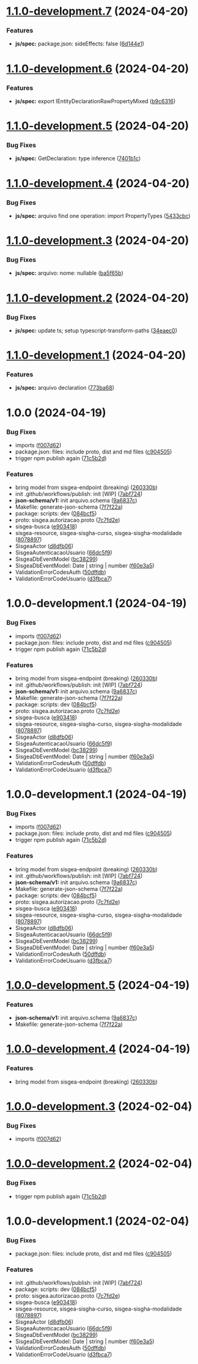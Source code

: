 # [1.1.0-development.7](https://github.com/sisgha/sisgea-spec/compare/v1.1.0-development.6...v1.1.0-development.7) (2024-04-20)


### Features

* **js/spec:** package.json: sideEffects: false ([6d144e1](https://github.com/sisgha/sisgea-spec/commit/6d144e1be1d05f7cf74eb519e745f38809ed3d3e))

# [1.1.0-development.6](https://github.com/sisgha/sisgea-spec/compare/v1.1.0-development.5...v1.1.0-development.6) (2024-04-20)


### Features

* **js/spec:** export IEntityDeclarationRawPropertyMixed ([b9c6316](https://github.com/sisgha/sisgea-spec/commit/b9c6316d1b8c30876a64da16e78f2f9772318573))

# [1.1.0-development.5](https://github.com/sisgha/sisgea-spec/compare/v1.1.0-development.4...v1.1.0-development.5) (2024-04-20)


### Bug Fixes

* **js/spec:** GetDeclaration: type inference ([7401b1c](https://github.com/sisgha/sisgea-spec/commit/7401b1c403335e3f4647e98af389066c07253801))

# [1.1.0-development.4](https://github.com/sisgha/sisgea-spec/compare/v1.1.0-development.3...v1.1.0-development.4) (2024-04-20)


### Bug Fixes

* **js/spec:** arquivo find one operation:  import PropertyTypes ([5433cbc](https://github.com/sisgha/sisgea-spec/commit/5433cbc6b010738a31b171797456d23db7e73442))

# [1.1.0-development.3](https://github.com/sisgha/sisgea-spec/compare/v1.1.0-development.2...v1.1.0-development.3) (2024-04-20)


### Bug Fixes

* **js/spec:** arquivo: nome: nullable ([ba5f65b](https://github.com/sisgha/sisgea-spec/commit/ba5f65b44eeb02fab055050807eb5b5c34e11337))

# [1.1.0-development.2](https://github.com/sisgha/sisgea-spec/compare/v1.1.0-development.1...v1.1.0-development.2) (2024-04-20)


### Bug Fixes

* **js/spec:** update ts; setup typescript-transform-paths ([34eaec0](https://github.com/sisgha/sisgea-spec/commit/34eaec0b905960bf97980f0629159d9e179ab7a1))

# [1.1.0-development.1](https://github.com/sisgha/sisgea-spec/compare/v1.0.0...v1.1.0-development.1) (2024-04-20)


### Features

* **js/spec:** arquivo declaration ([773ba68](https://github.com/sisgha/sisgea-spec/commit/773ba683abaa3efaf45ecf90df3f80d975375504))

# 1.0.0 (2024-04-19)


### Bug Fixes

* imports ([f007d62](https://github.com/sisgha/sisgea-spec/commit/f007d62288d5dead06fd1afaa1200ea596bd2874))
* package.json: files: include proto, dist and md files ([c904505](https://github.com/sisgha/sisgea-spec/commit/c904505adba306e37ca29c4d4a1032adc6fa2dbe))
* trigger npm publish again ([71c5b2d](https://github.com/sisgha/sisgea-spec/commit/71c5b2d89a30ba7d9068745cfe957fb28c76e9b5))


### Features

* bring model from sisgea-endpoint (breaking) ([260330b](https://github.com/sisgha/sisgea-spec/commit/260330b189993965225ad4a4e4dc6ad253aac186))
* init .github/workflows/publish: init [WIP] ([7abf724](https://github.com/sisgha/sisgea-spec/commit/7abf724aba58c7c8498c497d7a24c5463f3a8b2d))
* **json-schema/v1:** init arquivo.schema ([9a6837c](https://github.com/sisgha/sisgea-spec/commit/9a6837c84ac45a91639f174d4daf812dcd44b4be))
* Makefile: generate-json-schema ([7f7f22a](https://github.com/sisgha/sisgea-spec/commit/7f7f22a1ff2c4d38e7c027138a7127068457f705))
* package: scripts: dev ([084bcf5](https://github.com/sisgha/sisgea-spec/commit/084bcf5d21a66ecda4e9f9fa9da9be2f25810e24))
* proto: sisgea.autorizacao.proto ([7c7fd2e](https://github.com/sisgha/sisgea-spec/commit/7c7fd2eda3a52a39a7135c7bea717b34f1ddbcb7))
* sisgea-busca ([e903418](https://github.com/sisgha/sisgea-spec/commit/e9034187b1b5445444d465adbd46d6053542074f))
* sisgea-resource, sisgea-sisgha-curso, sisgea-sisgha-modalidade ([8078897](https://github.com/sisgha/sisgea-spec/commit/8078897677f8bfc2daa7c5ca7fdeda63713b613e))
* SisgeaActor ([d8dfb06](https://github.com/sisgha/sisgea-spec/commit/d8dfb0630aac91966990ce06ebf78e7b91ac8d13))
* SisgeaAutenticacaoUsuario ([66dc5f9](https://github.com/sisgha/sisgea-spec/commit/66dc5f99c48976b5b4905baad93cf370f5937d43))
* SisgeaDbEventModel ([bc38299](https://github.com/sisgha/sisgea-spec/commit/bc38299b889374a032740e74698cdc3993ced22b))
* SisgeaDbEventModel: Date | string | number ([f60e3a5](https://github.com/sisgha/sisgea-spec/commit/f60e3a5759fc30741d487d506c9fe184d889ebd9))
* ValidationErrorCodesAuth ([50dffdb](https://github.com/sisgha/sisgea-spec/commit/50dffdb84ebeaea669386a7c684736851f715b48))
* ValidationErrorCodeUsuario ([d3fbca7](https://github.com/sisgha/sisgea-spec/commit/d3fbca7c89ecddc4076c227d59741037bca13c1c))

# 1.0.0-development.1 (2024-04-19)


### Bug Fixes

* imports ([f007d62](https://github.com/sisgha/sisgea-spec/commit/f007d62288d5dead06fd1afaa1200ea596bd2874))
* package.json: files: include proto, dist and md files ([c904505](https://github.com/sisgha/sisgea-spec/commit/c904505adba306e37ca29c4d4a1032adc6fa2dbe))
* trigger npm publish again ([71c5b2d](https://github.com/sisgha/sisgea-spec/commit/71c5b2d89a30ba7d9068745cfe957fb28c76e9b5))


### Features

* bring model from sisgea-endpoint (breaking) ([260330b](https://github.com/sisgha/sisgea-spec/commit/260330b189993965225ad4a4e4dc6ad253aac186))
* init .github/workflows/publish: init [WIP] ([7abf724](https://github.com/sisgha/sisgea-spec/commit/7abf724aba58c7c8498c497d7a24c5463f3a8b2d))
* **json-schema/v1:** init arquivo.schema ([9a6837c](https://github.com/sisgha/sisgea-spec/commit/9a6837c84ac45a91639f174d4daf812dcd44b4be))
* Makefile: generate-json-schema ([7f7f22a](https://github.com/sisgha/sisgea-spec/commit/7f7f22a1ff2c4d38e7c027138a7127068457f705))
* package: scripts: dev ([084bcf5](https://github.com/sisgha/sisgea-spec/commit/084bcf5d21a66ecda4e9f9fa9da9be2f25810e24))
* proto: sisgea.autorizacao.proto ([7c7fd2e](https://github.com/sisgha/sisgea-spec/commit/7c7fd2eda3a52a39a7135c7bea717b34f1ddbcb7))
* sisgea-busca ([e903418](https://github.com/sisgha/sisgea-spec/commit/e9034187b1b5445444d465adbd46d6053542074f))
* sisgea-resource, sisgea-sisgha-curso, sisgea-sisgha-modalidade ([8078897](https://github.com/sisgha/sisgea-spec/commit/8078897677f8bfc2daa7c5ca7fdeda63713b613e))
* SisgeaActor ([d8dfb06](https://github.com/sisgha/sisgea-spec/commit/d8dfb0630aac91966990ce06ebf78e7b91ac8d13))
* SisgeaAutenticacaoUsuario ([66dc5f9](https://github.com/sisgha/sisgea-spec/commit/66dc5f99c48976b5b4905baad93cf370f5937d43))
* SisgeaDbEventModel ([bc38299](https://github.com/sisgha/sisgea-spec/commit/bc38299b889374a032740e74698cdc3993ced22b))
* SisgeaDbEventModel: Date | string | number ([f60e3a5](https://github.com/sisgha/sisgea-spec/commit/f60e3a5759fc30741d487d506c9fe184d889ebd9))
* ValidationErrorCodesAuth ([50dffdb](https://github.com/sisgha/sisgea-spec/commit/50dffdb84ebeaea669386a7c684736851f715b48))
* ValidationErrorCodeUsuario ([d3fbca7](https://github.com/sisgha/sisgea-spec/commit/d3fbca7c89ecddc4076c227d59741037bca13c1c))

# 1.0.0-development.1 (2024-04-19)


### Bug Fixes

* imports ([f007d62](https://github.com/sisgha/sisgea-spec/commit/f007d62288d5dead06fd1afaa1200ea596bd2874))
* package.json: files: include proto, dist and md files ([c904505](https://github.com/sisgha/sisgea-spec/commit/c904505adba306e37ca29c4d4a1032adc6fa2dbe))
* trigger npm publish again ([71c5b2d](https://github.com/sisgha/sisgea-spec/commit/71c5b2d89a30ba7d9068745cfe957fb28c76e9b5))


### Features

* bring model from sisgea-endpoint (breaking) ([260330b](https://github.com/sisgha/sisgea-spec/commit/260330b189993965225ad4a4e4dc6ad253aac186))
* init .github/workflows/publish: init [WIP] ([7abf724](https://github.com/sisgha/sisgea-spec/commit/7abf724aba58c7c8498c497d7a24c5463f3a8b2d))
* **json-schema/v1:** init arquivo.schema ([9a6837c](https://github.com/sisgha/sisgea-spec/commit/9a6837c84ac45a91639f174d4daf812dcd44b4be))
* Makefile: generate-json-schema ([7f7f22a](https://github.com/sisgha/sisgea-spec/commit/7f7f22a1ff2c4d38e7c027138a7127068457f705))
* package: scripts: dev ([084bcf5](https://github.com/sisgha/sisgea-spec/commit/084bcf5d21a66ecda4e9f9fa9da9be2f25810e24))
* proto: sisgea.autorizacao.proto ([7c7fd2e](https://github.com/sisgha/sisgea-spec/commit/7c7fd2eda3a52a39a7135c7bea717b34f1ddbcb7))
* sisgea-busca ([e903418](https://github.com/sisgha/sisgea-spec/commit/e9034187b1b5445444d465adbd46d6053542074f))
* sisgea-resource, sisgea-sisgha-curso, sisgea-sisgha-modalidade ([8078897](https://github.com/sisgha/sisgea-spec/commit/8078897677f8bfc2daa7c5ca7fdeda63713b613e))
* SisgeaActor ([d8dfb06](https://github.com/sisgha/sisgea-spec/commit/d8dfb0630aac91966990ce06ebf78e7b91ac8d13))
* SisgeaAutenticacaoUsuario ([66dc5f9](https://github.com/sisgha/sisgea-spec/commit/66dc5f99c48976b5b4905baad93cf370f5937d43))
* SisgeaDbEventModel ([bc38299](https://github.com/sisgha/sisgea-spec/commit/bc38299b889374a032740e74698cdc3993ced22b))
* SisgeaDbEventModel: Date | string | number ([f60e3a5](https://github.com/sisgha/sisgea-spec/commit/f60e3a5759fc30741d487d506c9fe184d889ebd9))
* ValidationErrorCodesAuth ([50dffdb](https://github.com/sisgha/sisgea-spec/commit/50dffdb84ebeaea669386a7c684736851f715b48))
* ValidationErrorCodeUsuario ([d3fbca7](https://github.com/sisgha/sisgea-spec/commit/d3fbca7c89ecddc4076c227d59741037bca13c1c))

# [1.0.0-development.5](https://github.com/sisgha/sisgea-spec/compare/v1.0.0-development.4...v1.0.0-development.5) (2024-04-19)


### Features

* **json-schema/v1:** init arquivo.schema ([9a6837c](https://github.com/sisgha/sisgea-spec/commit/9a6837c84ac45a91639f174d4daf812dcd44b4be))
* Makefile: generate-json-schema ([7f7f22a](https://github.com/sisgha/sisgea-spec/commit/7f7f22a1ff2c4d38e7c027138a7127068457f705))

# [1.0.0-development.4](https://github.com/sisgha/sisgea-spec/compare/v1.0.0-development.3...v1.0.0-development.4) (2024-04-19)


### Features

* bring model from sisgea-endpoint (breaking) ([260330b](https://github.com/sisgha/sisgea-spec/commit/260330b189993965225ad4a4e4dc6ad253aac186))

# [1.0.0-development.3](https://github.com/sisgha/sisgea-spec/compare/v1.0.0-development.2...v1.0.0-development.3) (2024-02-04)


### Bug Fixes

* imports ([f007d62](https://github.com/sisgha/sisgea-spec/commit/f007d62288d5dead06fd1afaa1200ea596bd2874))

# [1.0.0-development.2](https://github.com/sisgha/sisgea-spec/compare/v1.0.0-development.1...v1.0.0-development.2) (2024-02-04)


### Bug Fixes

* trigger npm publish again ([71c5b2d](https://github.com/sisgha/sisgea-spec/commit/71c5b2d89a30ba7d9068745cfe957fb28c76e9b5))

# 1.0.0-development.1 (2024-02-04)


### Bug Fixes

* package.json: files: include proto, dist and md files ([c904505](https://github.com/sisgha/sisgea-spec/commit/c904505adba306e37ca29c4d4a1032adc6fa2dbe))


### Features

* init .github/workflows/publish: init [WIP] ([7abf724](https://github.com/sisgha/sisgea-spec/commit/7abf724aba58c7c8498c497d7a24c5463f3a8b2d))
* package: scripts: dev ([084bcf5](https://github.com/sisgha/sisgea-spec/commit/084bcf5d21a66ecda4e9f9fa9da9be2f25810e24))
* proto: sisgea.autorizacao.proto ([7c7fd2e](https://github.com/sisgha/sisgea-spec/commit/7c7fd2eda3a52a39a7135c7bea717b34f1ddbcb7))
* sisgea-busca ([e903418](https://github.com/sisgha/sisgea-spec/commit/e9034187b1b5445444d465adbd46d6053542074f))
* sisgea-resource, sisgea-sisgha-curso, sisgea-sisgha-modalidade ([8078897](https://github.com/sisgha/sisgea-spec/commit/8078897677f8bfc2daa7c5ca7fdeda63713b613e))
* SisgeaActor ([d8dfb06](https://github.com/sisgha/sisgea-spec/commit/d8dfb0630aac91966990ce06ebf78e7b91ac8d13))
* SisgeaAutenticacaoUsuario ([66dc5f9](https://github.com/sisgha/sisgea-spec/commit/66dc5f99c48976b5b4905baad93cf370f5937d43))
* SisgeaDbEventModel ([bc38299](https://github.com/sisgha/sisgea-spec/commit/bc38299b889374a032740e74698cdc3993ced22b))
* SisgeaDbEventModel: Date | string | number ([f60e3a5](https://github.com/sisgha/sisgea-spec/commit/f60e3a5759fc30741d487d506c9fe184d889ebd9))
* ValidationErrorCodesAuth ([50dffdb](https://github.com/sisgha/sisgea-spec/commit/50dffdb84ebeaea669386a7c684736851f715b48))
* ValidationErrorCodeUsuario ([d3fbca7](https://github.com/sisgha/sisgea-spec/commit/d3fbca7c89ecddc4076c227d59741037bca13c1c))

